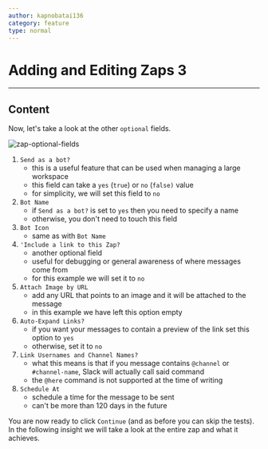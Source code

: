 ```yaml
---
author: kapnobatai136
category: feature
type: normal
---
```


# Adding and Editing Zaps 3


---

## Content

Now, let's take a look at the other `optional` fields.

![zap-optional-fields](https://img.enkipro.com/15a4687aeb6bcdf51e15a36c3bc78241.png)

1. `Send as a bot?`
   - this is a useful feature that can be used when managing a large workspace
   - this field can take a `yes` (`true`) or `no` (`false)` value
   - for simplicity, we will set this field to `no`
2. `Bot Name`
   - if `Send as a bot?` is set to `yes` then you need to specify a name
   - otherwise, you don't need to touch this field
3. `Bot Icon`
   - same as with `Bot Name`
4. `'Include a link to this Zap?`
   - another optional field
   - useful for debugging or general awareness of where messages come from
   - for this example we will set it to `no`
5. `Attach Image by URL`
   - add any URL that points to an image and it will be attached to the message
   - in this example we have left this option empty
6. `Auto-Expand Links?`
   - if you want your messages to contain a preview of the link set this option to `yes`
   - otherwise, set it to `no`
7. `Link Usernames and Channel Names?`
   - what this means is that if you message contains `@channel` or `#channel-name`, Slack will actually call said command
   - the `@here` command is not supported at the time of writing
8. `Schedule At`
   - schedule a time for the message to be sent
   - can't be more than 120 days in the future

You are now ready to click `Continue` (and as before you can skip the tests). In the following insight we will take a look at the entire zap and what it achieves.
